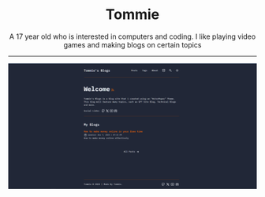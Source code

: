 <h1 align="center">Tommie</h1>
    <p align="center">
      <b></b> A 17 year old who is interested in computers and coding. I like playing video games and making blogs on certain topics
    <p align="center">
    </p>
        <hr>
    <img src="https://github.com/elite159844/elite159844/blob/main/tommie%20blog.PNG?raw=true">
